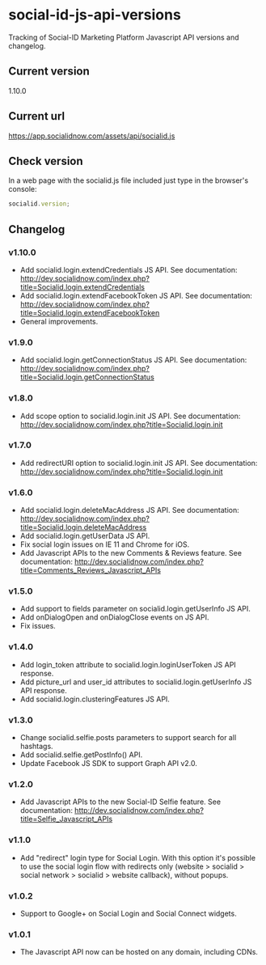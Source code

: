 # social-id-js-api-versions

Tracking of Social-ID Marketing Platform Javascript API versions and changelog.

## Current version

  1.10.0

## Current url

  https://app.socialidnow.com/assets/api/socialid.js

## Check version

In a web page with the socialid.js file included just type in the browser's console:

```javascript
socialid.version;
```

## Changelog

### v1.10.0

* Add socialid.login.extendCredentials JS API. See documentation: http://dev.socialidnow.com/index.php?title=Socialid.login.extendCredentials
* Add socialid.login.extendFacebookToken JS API. See documentation: http://dev.socialidnow.com/index.php?title=Socialid.login.extendFacebookToken
* General improvements.

### v1.9.0

* Add socialid.login.getConnectionStatus JS API. See documentation: http://dev.socialidnow.com/index.php?title=Socialid.login.getConnectionStatus

### v1.8.0

* Add scope option to socialid.login.init JS API. See documentation: http://dev.socialidnow.com/index.php?title=Socialid.login.init

### v1.7.0

* Add redirectURI option to socialid.login.init JS API. See documentation: http://dev.socialidnow.com/index.php?title=Socialid.login.init

### v1.6.0

* Add socialid.login.deleteMacAddress JS API. See documentation: http://dev.socialidnow.com/index.php?title=Socialid.login.deleteMacAddress
* Add socialid.login.getUserData JS API.
* Fix social login issues on IE 11 and Chrome for iOS.
* Add Javascript APIs to the new Comments & Reviews feature. See documentation: http://dev.socialidnow.com/index.php?title=Comments_Reviews_Javascript_APIs

### v1.5.0

* Add support to fields parameter on socialid.login.getUserInfo JS API.
* Add onDialogOpen and onDialogClose events on JS API.
* Fix issues.

### v1.4.0

* Add login_token attribute to socialid.login.loginUserToken JS API response.
* Add picture_url and user_id attributes to socialid.login.getUserInfo JS API response.
* Add socialid.login.clusteringFeatures JS API.

### v1.3.0

* Change socialid.selfie.posts parameters to support search for all hashtags.
* Add socialid.selfie.getPostInfo() API.
* Update Facebook JS SDK to support Graph API v2.0.

### v1.2.0

* Add Javascript APIs to the new Social-ID Selfie feature. See documentation: http://dev.socialidnow.com/index.php?title=Selfie_Javascript_APIs

### v1.1.0

* Add "redirect" login type for Social Login. With this option it's possible to use the social login flow with redirects only (website > socialid > social network > socialid > website callback), without popups.

### v1.0.2

* Support to Google+ on Social Login and Social Connect widgets.

### v1.0.1

* The Javascript API now can be hosted on any domain, including CDNs.

